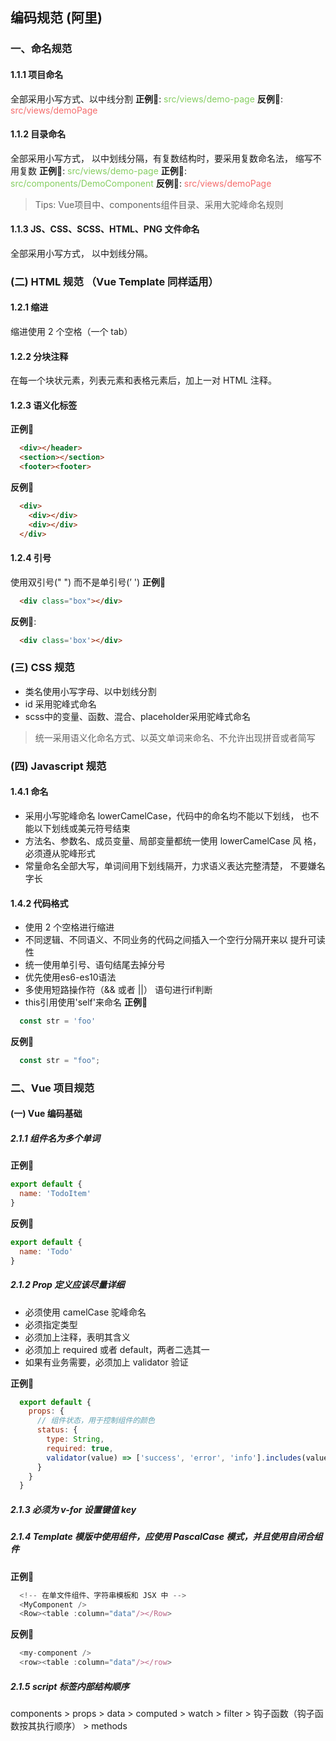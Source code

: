 ## 编码规范 (阿里)
### 一、命名规范
#### 1.1.1 项目命名
全部采用小写方式、以中线分割
  **正例🌰**: <font color="#85ce61">src/views/demo-page</font>
  **反例🌰**: <font color="#f56c6c">src/views/demoPage</font>

#### 1.1.2 目录命名
全部采用小写方式， 以中划线分隔，有复数结构时，要采用复数命名法， 缩写不用复数
**正例🌰**: <font color="#85ce61">src/views/demo-page</font>
**正例🌰**: <font color="#85ce61">src/components/DemoComponent</font>
**反例🌰**: <font color="#f56c6c">src/views/demoPage</font>
 > Tips: Vue项目中、components组件目录、采用大驼峰命名规则

#### 1.1.3 JS、CSS、SCSS、HTML、PNG 文件命名
全部采用小写方式， 以中划线分隔。


### (二) HTML 规范 （Vue Template 同样适用）
#### 1.2.1 缩进
缩进使用 2 个空格（一个 tab）

#### 1.2.2 分块注释
在每一个块状元素，列表元素和表格元素后，加上一对 HTML 注释。

#### 1.2.3 语义化标签
**正例🌰**
```html
  <div></header>
  <section></section>
  <footer><footer>
```

**反例🌰**
```html
  <div>
    <div></div>
    <div></div>
  </div>
```

#### 1.2.4 引号
使用双引号(" ") 而不是单引号(’ ') 
**正例🌰**
```html
  <div class="box"></div>
```

**反例🌰**:
```html
  <div class='box'></div>
```

### (三) CSS 规范
  - 类名使用小写字母、以中划线分割
  - id 采用驼峰式命名
  - scss中的变量、函数、混合、placeholder采用驼峰式命名

> 统一采用语义化命名方式、以英文单词来命名、不允许出现拼音或者简写


### (四) Javascript 规范
#### 1.4.1 命名
  - 采用小写驼峰命名 lowerCamelCase，代码中的命名均不能以下划线， 也不能以下划线或美元符号结束
  - 方法名、参数名、成员变量、局部变量都统一使用 lowerCamelCase 风 格，必须遵从驼峰形式
  - 常量命名全部大写，单词间用下划线隔开，力求语义表达完整清楚， 不要嫌名字长
  
#### 1.4.2 代码格式
  - 使用 2 个空格进行缩进
  - 不同逻辑、不同语义、不同业务的代码之间插入一个空行分隔开来以 提升可读性
  - 统一使用单引号、语句结尾去掉分号
  - 优先使用es6-es10语法
  - 多使用短路操作符（&& 或者 ||） 语句进行if判断
  - this引用使用'self'来命名
**正例🌰**
```javascript
  const str = 'foo'
```
**反例🌰**
```javascript
  const str = "foo";
```

### 二、Vue 项目规范
#### (一) Vue 编码基础
##### 2.1.1 组件名为多个单词
**正例🌰**
```javascript
export default {
  name: 'TodoItem'
}
```
**反例🌰**
```javascript
export default {
  name: 'Todo'
}
```

##### 2.1.2 Prop 定义应该尽量详细
  - 必须使用 camelCase 驼峰命名
  - 必须指定类型
  - 必须加上注释，表明其含义
  - 必须加上 required 或者 default，两者二选其一
  - 如果有业务需要，必须加上 validator 验证

**正例🌰**
```javascript
  export default {
    props: {
      // 组件状态，用于控制组件的颜色
      status: {
        type: String,
        required: true,
        validator(value) => ['success', 'error', 'info'].includes(value)
      }
    }
  }
```

##### 2.1.3 必须为 v-for 设置键值 key
##### 2.1.4 Template 模版中使用组件，应使用 PascalCase 模式，并且使用自闭合组件
**正例🌰**
```javascript
  <!-- 在单文件组件、字符串模板和 JSX 中 -->
  <MyComponent />
  <Row><table :column="data"/></Row>
```
**反例🌰**
```javascript
  <my-component />
  <row><table :column="data"/></row>
```
##### 2.1.5 script 标签内部结构顺序
components > props > data > computed > watch > filter > 钩子函数（钩子函数按其执行顺序） > methods